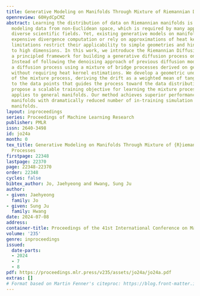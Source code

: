 ```yaml
---
title: Generative Modeling on Manifolds Through Mixture of Riemannian Diffusion Processes
openreview: 60HydCpCMZ
abstract: Learning the distribution of data on Riemannian manifolds is crucial for
  modeling data from non-Euclidean space, which is required by many applications in
  diverse scientific fields. Yet, existing generative models on manifolds suffer from
  expensive divergence computation or rely on approximations of heat kernel. These
  limitations restrict their applicability to simple geometries and hinder scalability
  to high dimensions. In this work, we introduce the Riemannian Diffusion Mixture,
  a principled framework for building a generative diffusion process on manifolds.
  Instead of following the denoising approach of previous diffusion models, we construct
  a diffusion process using a mixture of bridge processes derived on general manifolds
  without requiring heat kernel estimations. We develop a geometric understanding
  of the mixture process, deriving the drift as a weighted mean of tangent directions
  to the data points that guides the process toward the data distribution. We further
  propose a scalable training objective for learning the mixture process that readily
  applies to general manifolds. Our method achieves superior performance on diverse
  manifolds with dramatically reduced number of in-training simulation steps for general
  manifolds.
layout: inproceedings
series: Proceedings of Machine Learning Research
publisher: PMLR
issn: 2640-3498
id: jo24a
month: 0
tex_title: Generative Modeling on Manifolds Through Mixture of {R}iemannian Diffusion
  Processes
firstpage: 22348
lastpage: 22370
page: 22348-22370
order: 22348
cycles: false
bibtex_author: Jo, Jaehyeong and Hwang, Sung Ju
author:
- given: Jaehyeong
  family: Jo
- given: Sung Ju
  family: Hwang
date: 2024-07-08
address:
container-title: Proceedings of the 41st International Conference on Machine Learning
volume: '235'
genre: inproceedings
issued:
  date-parts:
  - 2024
  - 7
  - 8
pdf: https://proceedings.mlr.press/v235/assets/jo24a/jo24a.pdf
extras: []
# Format based on Martin Fenner's citeproc: https://blog.front-matter.io/posts/citeproc-yaml-for-bibliographies/
---
```

